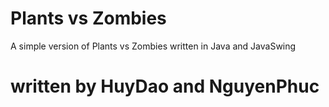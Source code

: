 # Plants vs Zombies

A simple version of Plants vs Zombies written in Java and JavaSwing

# written by HuyDao and NguyenPhuc
